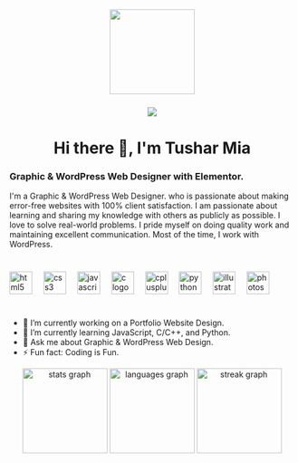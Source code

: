 <div align="center">
  <img height="150" src="https://media.giphy.com/media/M9gbBd9nbDrOTu1Mqx/giphy.gif"/>
</div>

###

<div align="center">
  <img src="https://visitor-badge.laobi.icu/badge?page_id=Tushar-Mia1.Tushar-Mia1&"/>
</div>

<h1 align="center"> Hi there 👋, I'm Tushar Mia</h1>

### Graphic & WordPress Web Designer with Elementor.

I'm a Graphic & WordPress Web Designer. who is passionate about making error-free websites with 100% client satisfaction. I am passionate about learning and sharing my knowledge with others as publicly as possible. I love to solve real-world problems. I pride myself on doing quality work and maintaining excellent communication. Most of the time, I work with WordPress.

#
<div align="left">
  <img src="https://cdn.jsdelivr.net/gh/devicons/devicon/icons/html5/html5-original.svg" height="40" alt="html5 logo"  />
  <img width="12" />
  <img src="https://cdn.jsdelivr.net/gh/devicons/devicon/icons/css3/css3-original.svg" height="40" alt="css3 logo"  />
  <img width="12" />
  <img src="https://cdn.jsdelivr.net/gh/devicons/devicon/icons/javascript/javascript-original.svg" height="40" alt="javascript logo"  />
  <img width="12" />
  <img src="https://cdn.jsdelivr.net/gh/devicons/devicon/icons/c/c-original.svg" height="40" alt="c logo"  />
  <img width="12" />
  <img src="https://cdn.jsdelivr.net/gh/devicons/devicon/icons/cplusplus/cplusplus-original.svg" height="40" alt="cplusplus logo"  />
  <img width="12" />
  <img src="https://cdn.jsdelivr.net/gh/devicons/devicon/icons/python/python-original.svg" height="40" alt="python logo"  />
  <img width="12" />
  <img src="https://cdn.jsdelivr.net/gh/devicons/devicon/icons/illustrator/illustrator-plain.svg" height="40" alt="illustrator logo"  />
  <img width="12" />
  <img src="https://cdn.jsdelivr.net/gh/devicons/devicon/icons/photoshop/photoshop-plain.svg" height="40" alt="photoshop logo"  />
</div>

#

- 🔭 I’m currently working on a Portfolio Website Design. 
- 🌱 I’m currently learning JavaScript, C/C++, and Python. 
- 💬 Ask me about Graphic & WordPress Web Design. 
- ⚡ Fun fact: Coding is Fun.

<div align="center">
<img src="https://github-readme-stats.vercel.app/api?username=Tushar-Mia1&hide_title=false&hide_rank=false&show_icons=true&include_all_commits=true&count_private=true&disable_animations=false&theme=dracula&locale=en&hide_border=false" height="150" alt="stats graph"/>
<img src="https://github-readme-stats.vercel.app/api/top-langs?username=Tushar-Mia1&locale=en&hide_title=false&layout=compact&card_width=320&langs_count=5&theme=dracula&hide_border=false&order=2" height="150" alt="languages graph"/>
<img src="https://streak-stats.demolab.com?user=Tushar-Mia1&locale=en&mode=daily&theme=dracula&hide_border=false&border_radius=5&order=3" height="150" alt="streak graph"/>
</div>
